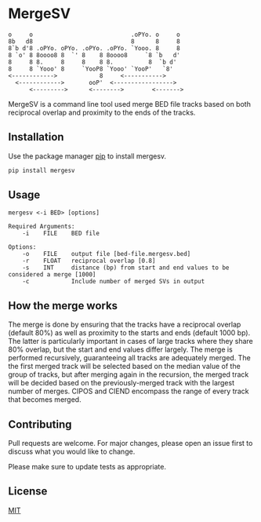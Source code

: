 # MergeSV
```
o     o                            .oPYo. o     o 
8b   d8                            8      8     8 
8`b d'8 .oPYo. oPYo. .oPYo. .oPYo. `Yooo. 8     8 
8 `o' 8 8oooo8 8  `' 8    8 8oooo8     `8 `b   d' 
8     8 8.     8     8    8 8.          8  `b d'  
8     8 `Yooo' 8     `YooP8 `Yooo' `YooP'   `8'   
<------------>            8     <----------->     
  <------------>       ooP'  <----------------->  
      <--------->      <-------->        <------->
```

MergeSV is a command line tool used merge BED file tracks based on both reciprocal overlap and proximity to the ends of the tracks. 

## Installation

Use the package manager [pip](https://pip.pypa.io/en/stable/) to install mergesv.

```bash
pip install mergesv
```

## Usage

```
mergesv <-i BED> [options]

Required Arguments:
	-i    FILE    BED file

Options:
	-o    FILE    output file [bed-file.mergesv.bed]
	-r    FLOAT   reciprocal overlap [0.8]
	-s    INT     distance (bp) from start and end values to be considered a merge [1000]
	-c            Include number of merged SVs in output
```

## How the merge works
The merge is done by ensuring that the tracks have a reciprocal overlap (default 80%) as well as proximity to the starts and ends (default 1000 bp). The latter is particularly important in cases of large tracks where they share 80% overlap, but the start and end values differ largely. The merge is performed recursively, guaranteeing all tracks are adequately merged.
The the first merged track will be selected based on the median value of the group of tracks, but after merging again in the recursion, the merged track will be decided based on the previously-merged track with the largest number of merges.
CIPOS and CIEND encompass the range of every track that becomes merged.

## Contributing
Pull requests are welcome. For major changes, please open an issue first to discuss what you would like to change.

Please make sure to update tests as appropriate.

## License
[MIT](https://choosealicense.com/licenses/mit/)
